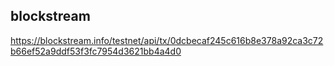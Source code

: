 ## blockstream  
https://blockstream.info/testnet/api/tx/0dcbecaf245c616b8e378a92ca3c72b66ef52a9ddf53f3fc7954d3621bb4a4d0
